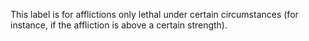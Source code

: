 This label is for afflictions only lethal under certain circumstances (for instance, if the affliction is above a certain strength).